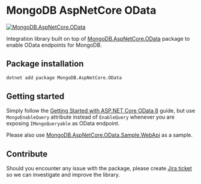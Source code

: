# MongoDB AspNetCore OData

[![MongoDB.AspNetCore.OData](https://img.shields.io/nuget/v/MongoDB.AspNetCore.OData.svg)](https://www.nuget.org/packages/MongoDB.AspNetCore.OData/)

Integration library built on top of [MongoDB.AspNetCore.OData](https://www.nuget.org/packages/MongoDB.AspNetCore.OData/) package to enable OData endpoints for MongoDB.

## Package installation
```sh
dotnet add package MongoDB.AspNetCore.OData
```

## Getting started
Simply follow the [Getting Started with ASP.NET Core OData 8](https://learn.microsoft.com/en-us/odata/webapi-8/getting-started) guide, but use `MongoEnableQuery` attribute instead of `EnableQuery` whenever you are exposing `IMongoQueryable` as OData endpoint.

Please also use [MongoDB.AspNetCore.OData.Sample.WebApi](https://github.com/mongodb/mongo-aspnetcore-odata/tree/main/tests/MongoDB.AspNetCore.OData.Sample.WebApi) as a sample.

## Contribute
Should you encounter any issue with the package, please create [Jira ticket](https://jira.mongodb.org/projects/ODATA) so we can investigate and improve the library.

